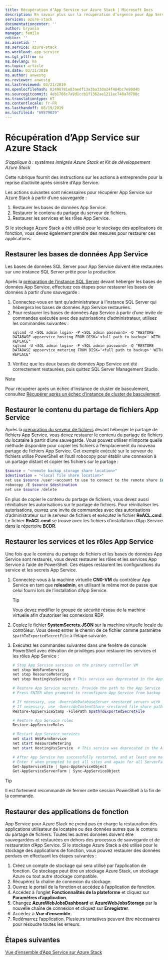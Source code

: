 ```yaml
---
title: Récupération d’App Service sur Azure Stack | Microsoft Docs
description: En savoir plus sur la récupération d’urgence pour App Service sur Azure Stack.
services: azure-stack
documentationcenter: ''
author: bryanla
manager: femila
editor: ''
ms.assetid: ''
ms.service: azure-stack
ms.workload: app-service
ms.tgt_pltfrm: na
ms.devlang: na
ms.topic: article
ms.date: 03/21/2019
ms.author: anwestg
ms.reviewer: anwestg
ms.lastreviewed: 03/21/2019
ms.openlocfilehash: 82498781e83aedf13a3ba33da24f484bc7e80d4b
ms.sourcegitcommit: 4eb1766c7a9d1ccb1f1362ae1211ec748a7d708c
ms.translationtype: HT
ms.contentlocale: fr-FR
ms.lasthandoff: 08/19/2019
ms.locfileid: "69579029"
---
```

# <a name="app-service-recovery-on-azure-stack"></a>Récupération d’App Service sur Azure Stack

*S’applique à : systèmes intégrés Azure Stack et Kit de développement Azure Stack*  

Cette rubrique fournit des instructions sur les actions à entreprendre pour la reprise d’activité après sinistre d’App Service.

Les actions suivantes sont nécessaires pour récupérer App Service sur Azure Stack à partir d’une sauvegarde :
1. Restaurer les bases de données App Service.
2. Restaurer le contenu du partage du serveur de fichiers.
3. Restaurer les services et les rôles App Service.

Si le stockage Azure Stack a été utilisé pour le stockage des applications de fonction, vous devez également prendre des mesures pour restaurer ces applications.

## <a name="restore-the-app-service-databases"></a>Restaurer les bases de données App Service
Les bases de données SQL Server pour App Service doivent être restaurées sur une instance SQL Server prête pour la production. 

Après la [préparation de l’instance SQL Server](azure-stack-app-service-before-you-get-started.md#prepare-the-sql-server-instance) devant héberger les bases de données App Service, effectuez ces étapes pour restaurer les bases de données à partir d’une sauvegarde :

1. Connectez-vous en tant qu’administrateur à l’instance SQL Server qui hébergera les bases de données App Service restaurées.
2. Pour restaurer les bases de données App Service à partir d’une invite de commandes exécutée avec des autorisations d’administrateur, utilisez les commandes suivantes :
    ```dos
    sqlcmd -U <SQL admin login> -P <SQL admin password> -Q "RESTORE DATABASE appservice_hosting FROM DISK='<full path to backup>' WITH REPLACE"
    sqlcmd -U <SQL admin login> -P <SQL admin password> -Q "RESTORE DATABASE appservice_metering FROM DISK='<full path to backup>' WITH REPLACE"
    ```
3. Vérifiez que les deux bases de données App Service ont été correctement restaurées, puis quittez SQL Server Management Studio.

> [!NOTE]
> Pour récupérer après un échec d’instance de cluster de basculement, consultez [Récupérer après un échec d’instance de cluster de basculement](https://docs.microsoft.com/sql/sql-server/failover-clusters/windows/recover-from-failover-cluster-instance-failure?view=sql-server-2017). 

## <a name="restore-the-app-service-file-share-content"></a>Restaurer le contenu du partage de fichiers App Service
Après la [préparation du serveur de fichiers](azure-stack-app-service-before-you-get-started.md#prepare-the-file-server) devant héberger le partage de fichiers App Service, vous devez restaurer le contenu du partage de fichiers du locataire à partir d’une sauvegarde. Vous pouvez utiliser n’importe quelle méthode disponible pour copier les fichiers à l’emplacement du nouveau partage de fichiers App Service. Cet exemple exécuté sur le serveur de fichiers utilise PowerShell et l’outil robocopy pour établir une connexion à un partage distant et copier les fichiers sur le partage :

```powershell
$source = "<remote backup storage share location>"
$destination = "<local file share location>"
net use $source /user:<account to use to connect to the remote share in the format of domain\username> *
robocopy /E $source $destination
net use $source /delete
```

En plus de copier le contenu du partage de fichiers, vous devez aussi réinitialiser les autorisations sur le partage de fichiers. Pour réinitialiser les autorisations, ouvrez une invite de commandes avec des autorisations d’administrateur sur le serveur de fichiers et exécutez le fichier **ReACL.cmd**. Le fichier **ReACL.cmd** se trouve avec les fichiers d’installation d’App Service dans le répertoire **BCDR**.

## <a name="restore-app-service-roles-and-services"></a>Restaurer les services et les rôles App Service
Une fois que le contenu du partage de fichiers et les bases de données App Service sont restaurés, vous devez restaurer les rôles et les services App Service à l’aide de PowerShell. Ces étapes restaurent les configurations du service et les secrets App Service.  

1. Connectez-vous à la machine virtuelle **CN0-VM** du contrôleur App Service en tant que **roleadmin**, en utilisant le même mot de passe que celui fourni lors de l’installation d’App Service. 
    > [!TIP]
    > Vous devez modifier le groupe de sécurité réseau de la machine virtuelle afin d’autoriser les connexions RDP. 
2. Copiez le fichier **SystemSecrets.JSON** sur la machine virtuelle locale du contrôleur. Vous devez entrer le chemin de ce fichier comme paramètre `$pathToExportedSecretFile` à l’étape suivante.
3. Exécutez les commandes suivantes dans une fenêtre de console PowerShell avec élévation de privilèges pour restaurer les services et les rôles App Service :

    ```powershell
    # Stop App Service services on the primary controller VM
    net stop WebFarmService
    net stop ResourceMetering
    net stop HostingVssService # This service was deprecated in the App Service 1.5 release and is not required after the App Service 1.4 release.

    # Restore App Service secrets. Provide the path to the App Service secrets file copied from backup. For example, C:\temp\SystemSecrets.json.
    # Press ENTER when prompted to reconfigure App Service from backup 

    # If necessary, use -OverrideDatabaseServer <restored server> with Restore-AppServiceStamp when the restored database server has a different address than backed-up deployment.
    # If necessary, use -OverrideContentShare <restored file share path> with Restore-AppServiceStamp when the restored file share has a different path from backed-up deployment.
    Restore-AppServiceStamp -FilePath $pathToExportedSecretFile 

    # Restore App Service roles
    Restore-AppServiceRoles

    # Restart App Service services
    net start WebFarmService
    net start ResourceMetering
    net start HostingVssService  # This service was deprecated in the App Service 1.5 release and is not required after the App Service 1.4 release.

    # After App Service has successfully restarted, and at least one management server is in ready state, synchronize App Service objects to complete the restore
    # Enter Y when prompted to get all sites and again for all ServerFarm entities.
    Get-AppServiceSite | Sync-AppServiceObject
    Get-AppServiceServerFarm | Sync-AppServiceObject
    ```

> [!TIP]
> Il est fortement recommandé de fermer cette session PowerShell à la fin de la commande.

## <a name="restore-function-apps"></a>Restaurer des applications de fonction 
App Service pour Azure Stack ne prend pas en charge la restauration des applications utilisateur de locataire ou des données autres que le contenu du partage de fichiers. Toutes les autres données doivent être sauvegardées et restaurées en dehors des processus de sauvegarde et de restauration d’App Service. Si le stockage Azure Stack a été utilisé pour le stockage des applications de fonction, vous pouvez restaurer des données perdues en effectuant les étapes suivantes :

1. Créez un compte de stockage qui sera utilisé par l’application de fonction. Ce stockage peut être un stockage Azure Stack, un stockage Azure ou tout autre stockage compatible.
2. Récupérez la chaîne de connexion du stockage.
3. Ouvrez le portail de la fonction et accédez à l’application de fonction.
4. Accédez à l’onglet **Fonctionnalités de la plateforme** et cliquez sur **Paramètres d’application**.
5. Changez **AzureWebJobsDashboard** et **AzureWebJobsStorage** par la nouvelle chaîne de connexion et cliquez sur **Enregistrer**.
6. Accédez à **Vue d’ensemble**.
7. Redémarrez l’application. Plusieurs tentatives peuvent être nécessaires pour résoudre toutes les erreurs.

## <a name="next-steps"></a>Étapes suivantes
[Vue d’ensemble d’App Service sur Azure Stack](azure-stack-app-service-overview.md)